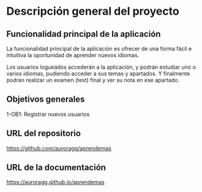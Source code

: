 # Descripción general del proyecto



## Funcionalidad principal de la aplicación

La funcionalidad principal de la aplicación es ofrecer de una forma fácil e intuitiva la oportunidad de aprender nuevos idiomas.

Los usuarios logueados accederán a la aplicación, y podrán estudiar uno o varios idiomas, pudiendo acceder a sus temas y apartados. Y finalmente podrán realizar un examen (test) final y ver su nota en ese apartado.

## Objetivos generales

1-OB1: Registrar nuevos usuarios


## URL del repositorio

https://github.com/auroragg/aprendemas

## URL de la documentación

https://auroragg.github.io/aprendemas
